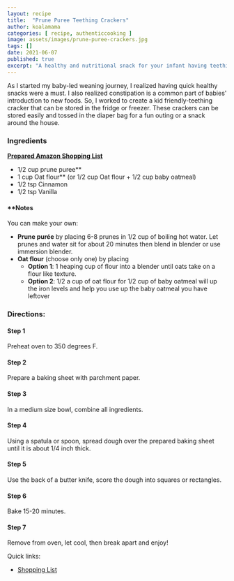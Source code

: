 ```yaml
---
layout: recipe
title:  "Prune Puree Teething Crackers"
author: koalamama
categories: [ recipe, authenticcooking ]
image: assets/images/prune-puree-crackers.jpg
tags: []
date: 2021-06-07
published: true
excerpt: "A healthy and nutritional snack for your infant having teething pains."
---
```


As I started my baby-led weaning journey, I realized having quick healthy snacks were a must. I also realized constipation is a common part of babies' introduction to new foods. So, I worked to create a kid friendly-teething cracker that can be stored in the fridge or freezer. These crackers can be stored easily and tossed in the diaper bag for a fun outing or a snack around the house.  


### Ingredients

**<a target="_blank" href="https://www.amazon.com/hz/wishlist/ls/235S4Z50EN10G?leftNavSection=Shopping&linkCode=ll2&tag=koalaco-20&linkId=9df084f92ed538516f7898d09968d3fb&language=en_US&ref_=as_li_ss_tl"><u>Prepared Amazon Shopping List</u></a>**
- 1/2 cup prune puree**
- 1 cup Oat flour** (or 1/2 cup Oat flour + 1/2 cup baby oatmeal)
- 1/2 tsp Cinnamon
- 1/2 tsp Vanilla



#### **Notes
You can make your own:

- **Prune purée** by placing 6-8 prunes in 1/2 cup of boiling hot water. Let prunes and water sit for about 20 minutes then blend in blender or use immersion blender. 
- **Oat flour** (choose only one) by placing 
    * **Option 1**: 1 heaping cup of flour into a blender until oats take on a flour like texture. 
    * **Option 2**: 1/2 a cup of oat flour for 1/2 cup of baby oatmeal will up the iron levels and help you use up the baby oatmeal you have leftover 


### Directions: 

#### Step 1
Preheat oven to 350 degrees F. 

#### Step 2
Prepare a baking sheet with parchment paper.

#### Step 3
In a medium size bowl, combine all ingredients.

#### Step 4
Using a spatula or spoon, spread dough over the prepared baking sheet until it is about 1/4 inch thick.

#### Step 5
Use the back of a butter knife, score the dough into squares or rectangles.

#### Step 6
Bake 15-20 minutes.

#### Step 7
Remove from oven, let cool, then break apart and enjoy!


Quick links: 
- <a target="_blank" href="https://www.amazon.com/hz/wishlist/ls/235S4Z50EN10G?leftNavSection=Shopping&linkCode=ll2&tag=koalaco-20&linkId=9df084f92ed538516f7898d09968d3fb&language=en_US&ref_=as_li_ss_tl"><u>Shopping List</u></a>